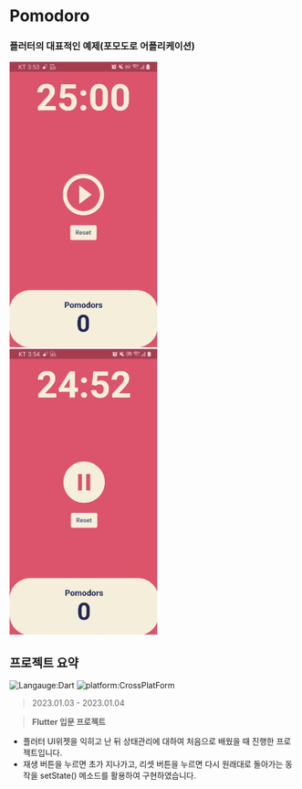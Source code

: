# Pomodoro
### 플러터의 대표적인 예제(포모도로 어플리케이션)
<img src = "start.png" alt="App Start Screen" height="500px"/><img src = "GoonTime.png" alt="App Stop Screen" height="500px"/>

## 프로젝트 요약
![Langauge:Dart](https://img.shields.io/badge/Language-Flutter-blue) ![platform:CrossPlatForm](https://img.shields.io/badge/Platform-CrossPlatfrom-blue)
> 2023.01.03 - 2023.01.04

> **Flutter 입문 프로젝트**
* 플러터 UI위젯을 익히고 난 뒤 상태관리에 대하여 처음으로 배웠을 때 진행한 프로젝트입니다.
* 재생 버튼을 누르면 초가 지나가고, 리셋 버튼을 누르면 다시 원래대로 돌아가는 동작을 setState() 메소드를 활용하여 구현하였습니다.
